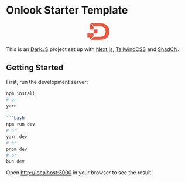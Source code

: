 # Onlook Starter Template

<p align="center">
  <img src="app/favicon.png" />
</p>

This is an [DarkJS](https://darkjs.com/) project set up with
[Next.js](https://nextjs.org/), [TailwindCSS](https://tailwindcss.com/) and
[ShadCN](https://ui.shadcn.com).

## Getting Started

First, run the development server:
```bash
npm install
# or
yarn

```bash
npm run dev
# or
yarn dev
# or
pnpm dev
# or
bun dev
```

Open [http://localhost:3000](http://localhost:3000) in your browser to see the result.
